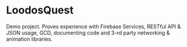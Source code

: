 # LoodosQuest

Demo project. 
Proves experience with Firebase Services, RESTful API & JSON usage, GCD, documenting code and 3-rd party networking & animation libraries.

